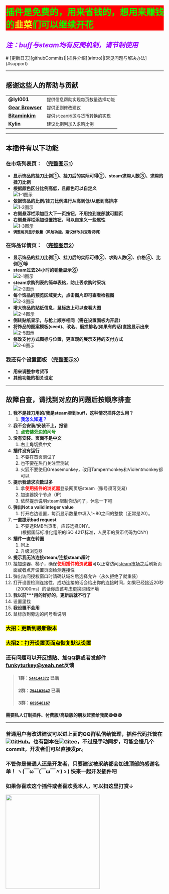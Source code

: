 <h1 style="background-color:#f00;color:#11ff00">插件是免费的，用来省钱的，想用来赚钱的<b style="color:#e9ff1f">韭菜</b>们可以继续开花</h1>
<h2><i style="color:#9a00ff">注：buff与steam均有反爬机制，请节制使用</i></h2>
# [更新日志][githubCommits]|[插件介绍](#intro)|[常见问题与解决办法](#support)

---
## 感谢这些人的帮助与贡献
|                                           |                                    |
| ----------------------------------------- | ---------------------------------- |
| **@lyl001**                               | `提供信息帮助实现每页数量选择功能` |
| [**Gear Browser**][contributors-gearApp]  | `提供正则修改建议`                 |
| [**Bitaminkim**][contributors-bitaminkim] | `提供steam地区与货币转换的实现`    |
| **Kylin**                                 | `建议比例列加入求购比例`           |
---
## 本插件有以下功能 <a name="intro"></a>  

### 在市场列表页： （[**完整图示1**][photo1]）  
- **显示饰品的挂刀比例①、挂刀后的实际可得②、steam求购人数③、求购的挂刀比例**  
- **根据颜色区分比例高低，且颜色可以自定义**  
  ![1-1图示][iconograph1-1]
- **依据饰品的比例/挂刀比例进行从高到低/从低到高排序**  
  ![1-2图示][iconograph1-2]
- **右侧悬浮栏添加巨大下一页按钮，不用拉到底部就可翻页**    
- **右侧悬浮栏添加设置按钮，可以自定义一些属性**  
  ![1-3图示][iconograph1-3]
- **`调整每页显示数量（风险功能，建议修改前查看说明）`**  

### 在饰品详情页： （[**完整图示2**][photo2]）  
- **显示饰品的挂刀比例①、挂刀后的实际可得②、求购人数③、价格④、比例⑤等**  
- **steam过去24小时的销量显示⑥**  
  ![2-1图示][iconograph2-1]
- **steam求购列表的简单表格，防止丢求购时采坑**  
  ![2-2图示][iconograph2-2]
- **每个饰品的预览区域变大，点击图片即可查看检视图**  
  ![2-3图示][iconograph2-3]
- **增大饰品的贴纸信息，鼠标放上可以查看大图**  
  ![2-4图示][iconograph2-4]
- **倒转贴纸显示，与枪上顺序相同（需在设置面板内开启）**
- **将饰品的图案模板(seed)、改名、磨损排名(如果有的话)直接显示出来**  
  ![2-5图示][iconograph2-5]
- **修改支付方式图标与位置，更直观的展示支持的支付方式**  
  ![2-6图示][iconograph2-6]

### 我还有个设置面板 （[**完整图示3**][photo3]） 
- **用来调整参考货币**
- **其他功能的相关设定**  

---
## **故障自查，请找到对应的问题后按顺序排查** <a name="support"></a>  
1. **我不是挂刀用的/我是steam卖到buff，这种情况插件怎么用？**
   1. <b style="color:blue">我怎么知道？</b>
2. **我不会安装/安装不上，报错**
   1. <b style="color:green">点安装旁边的问号</b>
3. **没有安装、页面不是中文**  
   1. 右上角切换中文
4. **插件没有运行**
   1. 不要在首页测试了
   2. 也不要在热门关注里测试
   3. 火狐不要使用Greasemonkey，改用Tampermonkey和Violentmonkey都可以
5. **提示我请求次数过多**
   1. 拿<b style="color:red">使用插件的浏览器</b>登录网页版steam（账号须可交易）  
   2. 加速器换个节点（IP）
   3. 依然提示说明steam限制你访问了，休息一下吧
6. **弹出Not a valid integer value**
   1. 打开右边设置，每页显示数量中填入1~80之间的整数（正常是20）。
7. **一直提示bad request**  
   1. 不要选RMB当货币，应该选择CNY。  
      (根据国际标准化组织的ISO 4217标准，人民币的货币代码为CNY)
8. **插件一直在转圈**  
   1. 同上
   2. 升级浏览器
9.  **提示我无法连接steam/连接steam超时**
   3. 挂加速器、梯子，确保<b style="color:red">使用插件的浏览器</b>可以正常访问[steam市场][steamMarket]之后刷新页面或者点开设置页面检测连接性
   4. 弹出访问授权窗口时请确认域名后选择允许（永久拒绝了就重装）  
   5. 打开设置检测连接性，成功连接的话会给出你的连接时间，如果已经接近20秒（20000ms）的话你应该考虑更换网络环境
10. **我以前\*\*\*用的好好的，更新后就不行了**
   6. 设置里找
11. **我设置不会用**
   7. 鼠标放到旁边的问号看说明  

<h3><mark>大招：更新到最新版本</mark></h2>
<h3><mark>大招2：打开设置页面点恢复默认设置</mark></h2>

### 还有问题可以开[反馈贴][postFeedback]、加[QQ群][qqGroup2]或者发邮件[funkyturkey@yeah.net][emailMe]反馈
> #### 1群：[~~`544144372`~~][qqGroup1] **已满**  
> #### 2群：[~~`794103947`~~][qqGroup2] **已满**
> #### 3群：[`609546167`][qqGroup3]  
**需要私人订制插件、付费版/高级版的朋友赶紧给我爬😅😅😅**

---

### 普通用户有改进建议可以进上面的QQ群私信给管理，插件代码托管在[![GitHub](https://img.shields.io/github/forks/Proanx/buffMarketHelper?style=social)][githubPage]。也有副本在[![Gitee](https://gitee.com/pronax/buffMarketHelper/badge/fork.svg?theme=dark)][giteePage]，不过是**手动同步，可能会慢几个commit**，开发者们可以直接发pr。
### 不管你是普通人还是开发者，只要建议被采纳都会加进顶部的感谢名单！  ヽ(￣ω￣(￣ω￣〃)ゝ) 快来一起开发插件吧

### 如果你喜欢这个插件或者喜欢我本人，可以扫这里打赏↓  
<img src="https://buffmarkethelper.oss-cn-shenzhen.aliyuncs.com/tipcode_large.png"  height="300" width="300">  

<!-- Contributors -->
[contributors-bitaminkim]:https://keylol.com/forum.php?mod=viewthread&tid=731319
[contributors-gearApp]:https://gear4.app/
<!-- Link -->
[steamMarket]:https://steamcommunity.com/market/
[postFeedback]:https://greasyfork.org/zh-CN/scripts/410137/feedback#post-discussion
[emailMe]:mailto:funkyturkey@yeah.net?subject=%E8%BF%99%E9%87%8C%E6%9C%89%E4%B8%80%E4%B8%AAbug%E5%8F%8D%E9%A6%88/%E4%BF%AE%E6%94%B9%E5%BB%BA%E8%AE%AE
[giteePage]:https://gitee.com/pronax/buffMarketHelper
[giteeCommits]:https://gitee.com/pronax/buffMarketHelper/commits/master
[githubPage]:https://github.com/Proanx/buffMarketHelper
[githubCommits]:https://github.com/Proanx/buffMarketHelper/commits/master
[qqGroup1]:https://jq.qq.com/?_wv=1027&k=U8mqorxQ
[qqGroup2]:https://jq.qq.com/?_wv=1027&k=98pr2kNH
[qqGroup3]:https://jq.qq.com/?_wv=1027&k=F0sj0vKs
<!-- Image -->
[photo1]:https://s1.ax1x.com/2022/03/25/qt3Kun.png
[photo2]:https://s1.ax1x.com/2022/03/25/qt3QH0.png
[photo3]:https://s1.ax1x.com/2022/03/25/qt3njs.png
[iconograph1-1]:https://s1.ax1x.com/2022/03/25/qt3cgH.png
[iconograph1-2]:https://s1.ax1x.com/2022/03/25/qt368e.png
[iconograph1-3]:https://s1.ax1x.com/2022/03/25/qt3yCD.png
[iconograph2-1]:https://s1.ax1x.com/2022/03/25/qt3gvd.png
[iconograph2-2]:https://s1.ax1x.com/2022/03/25/qt3r4O.png
[iconograph2-3]:https://s1.ax1x.com/2022/03/25/qt3RKA.gif
[iconograph2-4]:https://s1.ax1x.com/2022/03/25/qt3fbt.gif
[iconograph2-5]:https://s1.ax1x.com/2022/03/25/qt3WDI.png
[iconograph2-6]:https://s1.ax1x.com/2022/03/25/qt34VP.png
[tipcode]:https://buffmarkethelper.oss-cn-shenzhen.aliyuncs.com/tipcode_large.png
